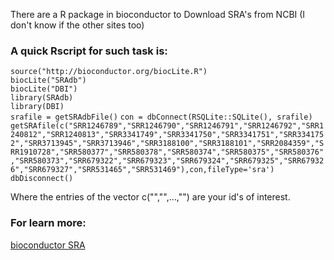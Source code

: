 There are a R package in bioconductor to Download SRA's from NCBI (I don't know if the other sites too)  
### A quick Rscript for such task is:  


`source("http://bioconductor.org/biocLite.R")`  
`biocLite("SRAdb")`  
`biocLite("DBI")`  
`library(SRAdb)`      
`library(DBI)`  
`srafile = getSRAdbFile()`
`con = dbConnect(RSQLite::SQLite(), srafile)` 
`getSRAfile(c("SRR1246789","SRR1246790","SRR1246791","SRR1246792","SRR1240812","SRR1240813","SRR3341749","SRR3341750","SRR3341751","SRR3341752","SRR3713945","SRR3713946","SRR3188100","SRR3188101","SRR2084359","SRR1910728","SRR580377","SRR580378","SRR580374","SRR580375","SRR580376","SRR580373","SRR679322","SRR679323","SRR679324","SRR679325","SRR679326","SRR679327","SRR531465","SRR531469"),con,fileType='sra')`  
`dbDisconnect()`  

Where the entries of the vector  c("","",...,"") are your id's of interest.  

### For learn more:
[bioconductor SRA](https://bioconductor.org/packages/release/bioc/vignettes/SRAdb/inst/doc/SRAdb.pdf)
